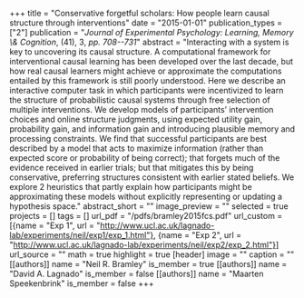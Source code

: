 +++
title = "Conservative forgetful scholars: How people learn causal structure through interventions"
date = "2015-01-01"
publication_types = ["2"]
publication = "_Journal of Experimental Psychology: Learning, Memory \\& Cognition_, (41), 3, _pp. 708--731_"
abstract = "Interacting with a system is key to uncovering its causal structure. A computational framework for interventional causal learning has been developed over the last decade, but how real causal learners might achieve or approximate the computations entailed by this framework is still poorly understood. Here we describe an interactive computer task in which participants were incentivized to learn the structure of probabilistic causal systems through free selection of multiple interventions. We develop models of participants’ intervention choices and online structure judgments, using expected utility gain, probability gain, and information gain and introducing plausible memory and processing constraints. We find that successful participants are best described by a model that acts to maximize information (rather than expected score or probability of being correct); that forgets much of the evidence received in earlier trials; but that mitigates this by being conservative, preferring structures consistent with earlier stated beliefs. We explore 2 heuristics that partly explain how participants might be approximating these models without explicitly representing or updating a hypothesis space."
abstract_short = ""
image_preview = ""
selected = true
projects = []
tags = []
url_pdf = "/pdfs/bramley2015fcs.pdf"
url_custom = [{name = "Exp 1", url = "http://www.ucl.ac.uk/lagnado-lab/experiments/neil/exp1/exp_1.html"}, {name = "Exp 2", url = "http://www.ucl.ac.uk/lagnado-lab/experiments/neil/exp2/exp_2.html"}]
url_source = ""
math = true
highlight = true
[header]
image = ""
caption = ""
[[authors]]
	name = "Neil R. Bramley"
	is_member = true
[[authors]]
	name = "David A. Lagnado"
	is_member = false
[[authors]]
	name = "Maarten Speekenbrink"
	is_member = false
+++
